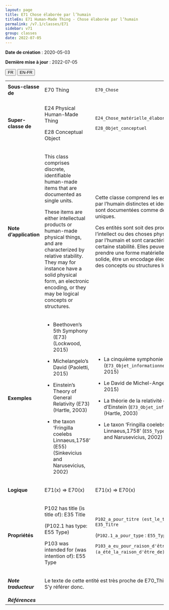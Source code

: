 ```yaml
---
layout: page
title: E71 Chose élaborée par l’humain
titleEn: E71 Human-Made Thing - Chose élaborée par l’humain
permalink: /v7.1/classes/E71
sidebar: v71
group: classes
date: 2022-07-05
---
```


**Date de création** : 2020-05-03

**Dernière mise à jour** : 2022-07-05

<div class="lang-buttons">
  <button id="fr" class="activate">FR</button>
  <button id="en-fr">EN-FR</button>
</div>

<table>
				<tbody>
				<tr>
					<td><strong>Sous-classe de</strong></td>
					<td class="en"><p>E70 Thing</p>
							</td>
						<td><p><code class="language-plaintext highlighter-rouge">E70_Chose</code> </p>
							</td>
						</tr>
					<tr>
					<td><strong>Super-classe de</strong></td>
					<td class="en"><p>E24 Physical Human-Made Thing</p>
							<p>E28 Conceptual Object</p>
							</td>
						<td><p><code class="language-plaintext highlighter-rouge">E24_Chose_matérielle_élaborée_par_l’humain</code> </p>
							<p><code class="language-plaintext highlighter-rouge">E28_Objet_conceptuel</code> </p>
							</td>
						</tr>
					<tr>
					<td><strong>Note d’application</strong></td>
					<td class="en"><p>This class comprises discrete, identifiable human-made items that are documented as single units.</p>
							<p></p>
							<p>These items are either intellectual products or human-made physical things, and are characterized by relative stability. They may for instance have a solid physical form, an electronic encoding, or they may be logical concepts or structures.</p>
							</td>
						<td><p>Cette classe comprend les entités élaborées par l’humain distinctes et identifiables qui sont documentées comme des éléments uniques.</p>
							<p></p>
							<p>Ces entités sont soit des produits de l’intellect ou des choses physiques élaborées par l’humain et sont caractérisées par une certaine stabilité. Elles peuvent, par exemple, prendre une forme matérielle physique et solide, être un encodage électronique ou être des concepts ou structures logiques.</p>
							</td>
						</tr>
					<tr>
					<td><strong>Exemples</strong></td>
					<td class="en"><ul><li><p>Beethoven’s 5th Symphony (E73) (Lockwood, 2015)</p>
							</li>
									<li><p>Michelangelo’s David (Paoletti, 2015)</p>
							</li>
										<li><p>Einstein’s Theory of General Relativity (E73) (Hartle, 2003)</p>
							</li>
										<li><p>the taxon ‘Fringilla coelebs Linnaeus,1758’ (E55) (Sinkevicius and Narusevicius, 2002)</p>
							</li></ul>
										</td>
						<td><ul><li><p>La cinquième symphonie de Beethoven (<code class="language-plaintext highlighter-rouge">E73_Objet_informationnel</code>) (Lockwood, 2015)</p>
							</li>
									<li><p>Le David de Michel-Ange (Paoletti, 2015)</p>
							</li>
										<li><p>La théorie de la relativité générale d’Einstein (<code class="language-plaintext highlighter-rouge">E73_Objet_informationnel</code>) (Hartle, 2003)</p>
							</li>
										<li><p>Le taxon ‘Fringilla coelebs Linnaeus,1758’ (<code class="language-plaintext highlighter-rouge">E55_Type</code>) (Sinkevicius and Narusevicius, 2002)</p>
							</li></ul>
										</td>
						</tr>
					<tr>
					<td><strong>Logique</strong></td>
					<td class="en"><p>E71(x) ⇒ E70(x)</p>
							</td>
						<td><p>E71(x) ⇒ E70(x)</p>
							</td>
						</tr>
					<tr>
					<td><strong>Propriétés</strong></td>
					<td class="en"><p>P102 has title (is title of): E35 Title</p>
							<p>   (P102.1 has type: E55 Type)</p>
							<p>P103 was intended for (was intention of): E55 Type</p>
							</td>
						<td><p><code class="language-plaintext highlighter-rouge">P102_a_pour_titre (est_le_titre_de)</code> : <code class="language-plaintext highlighter-rouge">E35_Titre</code></p>
							<p>   (<code class="language-plaintext highlighter-rouge">P102.1_a_pour_type</code> : <code class="language-plaintext highlighter-rouge">E55_Type</code>)</p>
							<p><code class="language-plaintext highlighter-rouge">P103_a_eu_pour_raison_d'être (a_été_la_raison_d'être_de)</code> : <code class="language-plaintext highlighter-rouge">E55_Type</code></p>
							</td>
						</tr>
					<tr>
					<td><strong><em>Note traducteur</em></strong></td>
					<td colspan="2"><p>Le texte de cette entité est très proche de E70_Thing, déjà traduite. S’y référer donc.</p>
							</td>
						</tr>
					<tr>
					<td><strong><em>Références</em></strong></td>
					<td colspan="2"><p><em></em></p>
							</td>
						</tr>
					</tbody>
				</table>
				